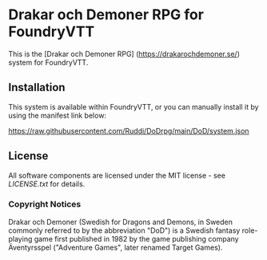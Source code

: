 # Drakar och Demoner RPG for FoundryVTT

This is the [Drakar och Demoner RPG] (https://drakarochdemoner.se/) system for FoundryVTT. 

## Installation

This system is available within FoundryVTT, or you can manually install it by using the manifest link below:

https://raw.githubusercontent.com/Ruddi/DoDrpg/main/DoD/system.json

## License

All software components are licensed under the MIT license - see *LICENSE.txt* for details.

### Copyright Notices

Drakar och Demoner (Swedish for Dragons and Demons, in Sweden commonly referred to by the abbreviation "DoD") is a Swedish fantasy role-playing game first published in 1982 by the game publishing company Äventyrsspel ("Adventure Games", later renamed Target Games).
